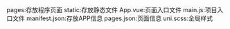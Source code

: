 pages:存放程序页面
static:存放静态文件
App.vue:页面入口文件
main.js:项目入口文件
manifest.json:存放APP信息
pages.json:页面信息
uni.scss:全局样式